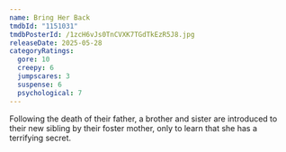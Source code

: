 ```yaml
---
name: Bring Her Back
tmdbId: "1151031"
tmdbPosterId: /1zcH6vJs0TnCVXK7TGdTkEzR5J8.jpg
releaseDate: 2025-05-28
categoryRatings:
  gore: 10
  creepy: 6
  jumpscares: 3
  suspense: 6
  psychological: 7
---
```

Following the death of their father, a brother and sister are introduced to their new sibling by their foster mother, only to learn that she has a terrifying secret.